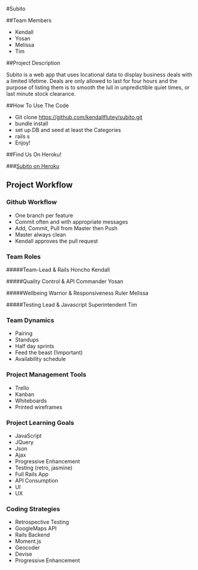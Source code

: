 #Subito

##Team Members
- Kendall
- Yosan
- Melissa
- Tim


##Project Description

Subito is a web app that uses locational data to display business deals with a limited lifetime. Deals are only allowed to last for four hours and the purpose of listing them is to smooth the lull in unpredictible quiet times, or last minute stock clearance.

##How To Use The Code

- Git clone https://github.com/kendallflutey/subito.git
- bundle install
- set up DB and seed at least the Categories
- rails s
- Enjoy!


##Find Us On Heroku!

###[Subito on Heroku](http://subito.herokuapp.com/)


##  Project Workflow

### Github Workflow

- One branch per feature
- Commit often and with appropriate messages
- Add, Commit, Pull from Master then Push
- Master always clean
- Kendall approves the pull request

### Team Roles

#####Team-Lead & Rails Honcho
Kendall

#####Quality Control & API Commander
Yosan

#####Wellbeing Warrior & Responsiveness Ruler
Melissa

#####Testing Lead & Javascript Superintendent
Tim

### Team Dynamics
- Pairing
- Standups
- Half day sprints
- Feed the beast (!important)
- Availability schedule

### Project Management Tools
- Trello
- Kanban
- Whiteboards
- Printed wireframes

### Project Learning Goals
- JavaScript
- JQuery
- Json
- Ajax
- Progressive Enhancement
- Testing (retro, jasmine)
- Full Rails App
- API Consumption
- UI
- UX

### Coding Strategies
- Retrospective Testing
- GoogleMaps API
- Rails Backend
- Moment.js
- Geocoder
- Devise
- Progressive Enhancement


